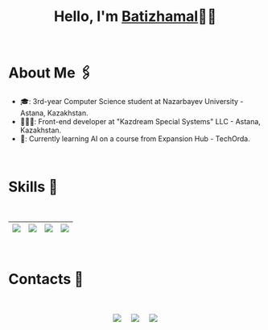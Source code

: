 <h1 align="center">Hello, I'm <a href="https://github.com/batizhamal">Batizhamal<a>👋🏻</h1>
<Br>
<h1>About Me 🖇</h1>

- 🎓: 3rd-year Computer Science student at Nazarbayev University - Astana, Kazakhstan.
- 👩🏻‍💻: Front-end developer at "Kazdream Special Systems" LLC - Astana, Kazakhstan.
- 🌱: Currently learning AI on a course from Expansion Hub - TechOrda.
  
<Br>
<h1>Skills 🏅</h1>
<Br>
  
|![](https://img.shields.io/badge/Front%20End%20Development-brightgreen?style=for-the-badge)|![](https://img.shields.io/badge/Back%20End%20Development-brightgreen?style=for-the-badge)|![](https://img.shields.io/badge/Software%20Engineering-brightgreen?style=for-the-badge)|![](https://img.shields.io/badge/Artificial%20Intelligence-brightgreen?style=for-the-badge)|
|---|---|---|---|

<Br>
<h1>Contacts 📩</h1>
<Br>
<p align="center">
<a href="https://linkedin.com/in/batizhamal-rauiya-7368061b1" target="blank"><img align="center" src="https://img.shields.io/badge/Batizhamal Rauiya-0077B5?style=for-the-badge&logo=linkedin&logoColor=white" /></a> &nbsp;&nbsp;&nbsp;  <a href="mailto:batizhamal@gmail.com" target="blank"><img align="center" src="https://img.shields.io/badge/batizhamal@gmail.com-D14836?style=for-the-badge&logo=gmail&logoColor=white" /></a>    &nbsp;&nbsp;&nbsp;       <a href="https://www.github.com/batizhamal" target="blank"><img align="center" src="https://img.shields.io/badge/Batizhamal-100000?style=for-the-badge&logo=github&logoColor=white" /></a>
</p>
  
